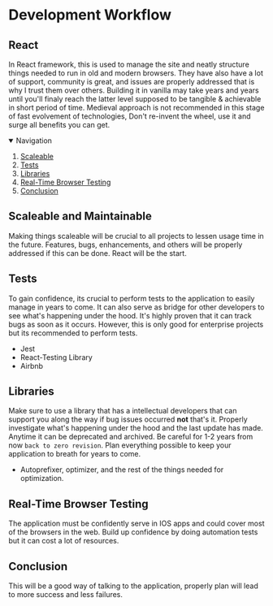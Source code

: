 # Development Workflow

## React

In React framework, this is used to manage the site and neatly structure things needed to run in old and modern browsers. They have also have a lot of support, community is great, and issues are properly addressed that is why I trust them over others. Building it in vanilla may take years and years until you'll finaly reach the latter level supposed to be tangible & achievable in short period of time. Medieval approach is not recommended in this stage of fast evolvement of technologies, Don't re-invent the wheel, use it and surge all benefits you can get.

<details open="open">
  <summary>Navigation</summary>
  <ol>
    <li><a href="#scaleable">Scaleable</a></li>
    <li><a href="#tests">Tests</a></li>
    <li><a href="#libraries">Libraries</a></li>
    <li><a href="#real-time-browser-testing">Real-Time Browser Testing</a></li>
    <li><a href="#conclusion">Conclusion</a></li>
  </ol>
</details>

## Scaleable and Maintainable

Making things scaleable will be crucial to all projects to lessen usage time in the future. Features, bugs, enhancements, and others will be properly addressed if this can be done. React will be the start.


## Tests

To gain confidence, its crucial to perform tests to the application to easily manage in years to come. It can also serve as bridge for other developers to see what's happening under the hood. It's highly proven that it can track bugs as soon as it occurs. However, this is only good for enterprise projects but its recommended to perform tests.

* Jest
* React-Testing Library
* Airbnb

## Libraries

Make sure to use a library that has a intellectual developers that can support you along the way if bug issues occurred <b>not</b> that's it. Properly investigate what's happening under the hood and the last update has made. Anytime it can be deprecated and archived. Be careful for 1-2 years from now `back to zero revision`. Plan everything possible to keep your application to breath for years to come.

* Autoprefixer, optimizer, and the rest of the things needed for optimization. 

## Real-Time Browser Testing

The application must be confidently serve in IOS apps and could cover most of the browsers in the web. Build up confidence by doing automation tests but it can cost a lot of resources.

## Conclusion

This will be a good way of talking to the application, properly plan will lead to more success and less failures.
